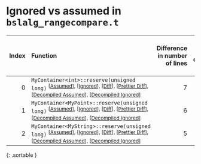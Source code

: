 # Ignored vs assumed in `bslalg_rangecompare.t`

<script src="../sorttable.js"></script>

|   Index | Function                                                                                                                                                                                                                                                           |   Difference in number of lines |   Function size difference in bytes |   Number of lines in assumed build |   Number of bytes in assumed build |   Number of lines in ignored build |   Number of bytes in ignored build |
|--------:|:-------------------------------------------------------------------------------------------------------------------------------------------------------------------------------------------------------------------------------------------------------------------|--------------------------------:|------------------------------------:|-----------------------------------:|-----------------------------------:|-----------------------------------:|-----------------------------------:|
|       0 | `MyContainer<int>::reserve(unsigned long)` <sup>\[[Assumed](0-assume)\], \[[Ignored](0-none)\], \[[Diff](0.diff.html)\], \[[Prettier Diff](0-diff.html)\], \[[Decompiled Assumed](0-assume-decompiled.txt)\], \[[Decompiled Ignored](0-none-decompiled.txt)\]      |                               7 |                                  32 |                                105 |                                384 |                                 98 |                                352 |
|       1 | `MyContainer<MyPoint>::reserve(unsigned long)` <sup>\[[Assumed](1-assume)\], \[[Ignored](1-none)\], \[[Diff](1.diff.html)\], \[[Prettier Diff](1-diff.html)\], \[[Decompiled Assumed](1-assume-decompiled.txt)\], \[[Decompiled Ignored](1-none-decompiled.txt)\]  |                               6 |                                  16 |                                106 |                                384 |                                100 |                                368 |
|       2 | `MyContainer<MyString>::reserve(unsigned long)` <sup>\[[Assumed](2-assume)\], \[[Ignored](2-none)\], \[[Diff](2.diff.html)\], \[[Prettier Diff](2-diff.html)\], \[[Decompiled Assumed](2-assume-decompiled.txt)\], \[[Decompiled Ignored](2-none-decompiled.txt)\] |                               5 |                                  32 |                                113 |                                432 |                                108 |                                400 |
{: .sortable }

